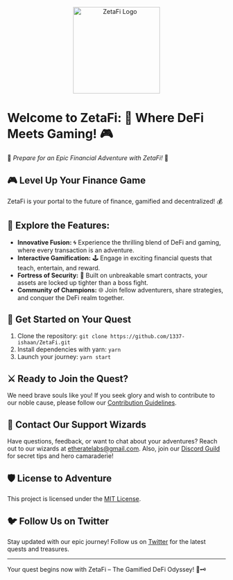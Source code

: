 <p align="center">
  <img src="zetafi-logo.png" alt="ZetaFi Logo" width="200">
</p>

# Welcome to ZetaFi: 🚀 Where DeFi Meets Gaming! 🎮

🌟 *Prepare for an Epic Financial Adventure with ZetaFi!* 🌟

## 🎮 Level Up Your Finance Game

ZetaFi is your portal to the future of finance, gamified and decentralized! 💰

## 🚀 Explore the Features:

- **Innovative Fusion:** 🌀 Experience the thrilling blend of DeFi and gaming, where every transaction is an adventure.
- **Interactive Gamification:** 🕹️ Engage in exciting financial quests that teach, entertain, and reward.
- **Fortress of Security:** 🏰 Built on unbreakable smart contracts, your assets are locked up tighter than a boss fight.
- **Community of Champions:** 🌐 Join fellow adventurers, share strategies, and conquer the DeFi realm together.

## 🏁 Get Started on Your Quest

1. Clone the repository: `git clone https://github.com/1337-ishaan/ZetaFi.git`
2. Install dependencies with yarn: `yarn`
3. Launch your journey: `yarn start`

## ⚔️ Ready to Join the Quest?

We need brave souls like you! If you seek glory and wish to contribute to our noble cause, please follow our [Contribution Guidelines](CONTRIBUTING.md).

## 📣 Contact Our Support Wizards

Have questions, feedback, or want to chat about your adventures? Reach out to our wizards at etheratelabs@gmail.com. Also, join our [Discord Guild](https://discord.gg/U4bUNyU6) for secret tips and hero camaraderie!

## 🛡️ License to Adventure

This project is licensed under the [MIT License](LICENSE).

## 🐦 Follow Us on Twitter

Stay updated with our epic journey! Follow us on [Twitter](https://twitter.com/zetafilabs) for the latest quests and treasures.

---

Your quest begins now with ZetaFi – The Gamified DeFi Odyssey! 🌌🗝️
